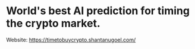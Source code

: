 # World's best AI prediction for timing the crypto market.

Website: https://timetobuycrypto.shantanugoel.com/
